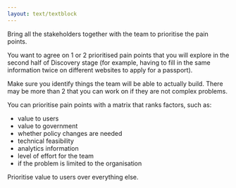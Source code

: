 ```yaml
---
layout: text/textblock
---
```


Bring all the stakeholders together with the team to prioritise the pain points.

You want to agree on 1 or 2 prioritised pain points that you will explore in the second half of Discovery stage (for example, having to fill in the same information twice on different websites to apply for a passport).

Make sure you identify things the team will be able to actually build. There may be more than 2 that you can work on if they are not complex problems.

You can prioritise pain points with a matrix that ranks factors, such as:
- value to users
- value to government
- whether policy changes are needed
- technical feasibility
- analytics information
- level of effort for the team
- if the problem is limited to the organisation

Prioritise value to users over everything else.
